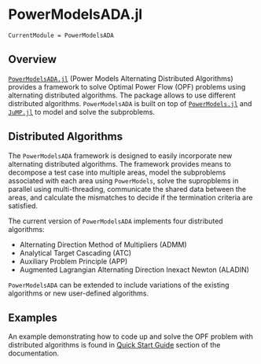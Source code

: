 # PowerModelsADA.jl

```@meta
CurrentModule = PowerModelsADA
```
## Overview

[`PowerModelsADA.jl`](https://github.com/mkhraijah/PowerModelsADA.jl) (Power Models Alternating Distributed Algorithms) provides a framework to solve Optimal Power Flow (OPF) problems using alternating distributed algorithms. The package allows to use different distributed algorithms. `PowerModelsADA` is built on top of [`PowerModels.jl`](https://github.com/lanl-ansi/PowerModels.jl) and [`JuMP.jl`](https://github.com/jump-dev/JuMP.jl) to model and solve the subproblems.


## Distributed Algorithms 
The `PowerModelsADA` framework is designed to easily incorporate new alternating distributed algorithms. The framework provides means to decompose a test case into multiple areas, model the subproblems associated with each area using `PowerModels`, solve the supropblems in parallel using multi-threading, communicate the shared data between the areas, and calculate the mismatches to decide if the termination criteria are satisfied.


The current version of `PowerModelsADA` implements four distributed algorithms: 

- Alternating Direction Method of Multipliers (ADMM)
- Analytical Target Cascading (ATC)
- Auxiliary Problem Principle (APP)
- Augmented Lagrangian Alternating Direction Inexact Newton (ALADIN)

`PowerModelsADA` can be extended to include variations of the existing algorithms or new user-defined algorithms. 


## Examples

An example demonstrating how to code up and solve the OPF problem with distributed algorithms is found in [Quick Start Guide](https://mkhraijah.github.io/PowerModelsADA.jl/dev/quickguide/) section of the documentation.
